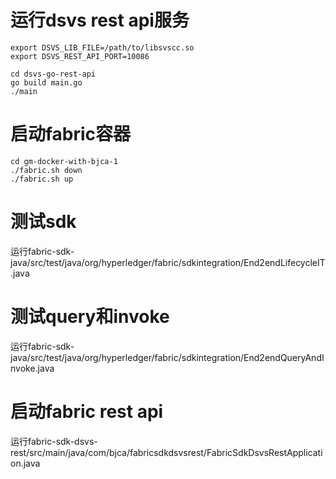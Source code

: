 # 运行dsvs rest api服务
```
export DSVS_LIB_FILE=/path/to/libsvscc.so
export DSVS_REST_API_PORT=10086

cd dsvs-go-rest-api
go build main.go
./main
```

# 启动fabric容器
```
cd gm-docker-with-bjca-1
./fabric.sh down
./fabric.sh up
```

# 测试sdk
运行fabric-sdk-java/src/test/java/org/hyperledger/fabric/sdkintegration/End2endLifecycleIT.java

# 测试query和invoke
运行fabric-sdk-java/src/test/java/org/hyperledger/fabric/sdkintegration/End2endQueryAndInvoke.java

# 启动fabric rest api
运行fabric-sdk-dsvs-rest/src/main/java/com/bjca/fabricsdkdsvsrest/FabricSdkDsvsRestApplication.java
